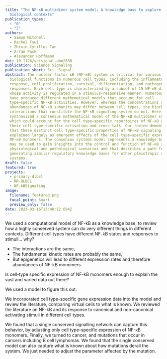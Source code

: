```yaml
---
title: "The NF-κB multidimer system model: A knowledge base to explore diverse
  biological contexts"
publication_types:
  - "0"
  - "2"
authors:
  - Simon Mitchell
  - Rachel Tsui
  - Zhixin Cyrillus Tan
  - Arran Pack
  - Alexander Hoffmann
doi: 10.1126/scisignal.abo2838
publication: Science Signaling
publication_short: Sci. Signal.
abstract: The nuclear factor κB (NF-κB) system is critical for various
  biological functions in numerous cell types, including the inflammatory
  response, cell proliferation, survival, differentiation, and pathogenic
  responses. Each cell type is characterized by a subset of 15 NF-κB dimers
  whose activity is regulated in a stimulus-responsive manner. Numerous studies
  have produced different mathematical models that account for cell
  type–specific NF-κB activities. However, whereas the concentrations or
  abundances of NF-κB subunits may differ between cell types, the biochemical
  interactions that constitute the NF-κB signaling system do not. Here, we
  synthesized a consensus mathematical model of the NF-κB multidimer system,
  which could account for the cell type–specific repertoires of NF-κB dimers and
  their cell type–specific activation and cross-talk. Our review demonstrates
  that these distinct cell type–specific properties of NF-κB signaling can be
  explained largely as emergent effects of the cell type–specific expression of
  NF-κB monomers. The consensus systems model represents a knowledge base that
  may be used to gain insights into the control and function of NF-κB in diverse
  physiological and pathological scenarios and that describes a path for
  generating similar regulatory knowledge bases for other pleiotropic signaling
  systems.
draft: false
featured: true
projects:
  - primary-dlbcl
  - RR-DLBCL
  - NF-kBSignaling
image:
  filename: featured.png
  focal_point: Smart
  preview_only: false
date: 2023-03-16T13:48:12.694Z
---
```

We used a computational model of NF-kB as a knowledge base, to review how a highly conserved system can do very different things in different contexts.
Different cell types have different NF-kB states and responses to stimuli... why? 
- The interactions are the same,
- The fundamental kinetic rates are probably the same,
- But epigenetics will lead to different expression rates and therefore abundances of NF-kB monomers.

Is cell-type specific expression of NF-kB monomers enough to explain the vast and varied data out there?

We used a model to figure this out.

We incorporated cell type-specific gene expression data into the model and review the literature, comparing virtual cells to what is known.
We reviewed the literature on NF-kB and its response to canonical and non-canonical activating stimuli in different cell types. 

We found that a single conserved signalling network can capture this behavior, by adjusting only cell type–specific expression of NF-κB monomers.
Finally, we turned to cancer, and mutations that occur in cancers including B cell lymphomas. We found that the single conserved model can also capture what is known about how mutations derail the system. We just needed to adjust the parameter affected by the mutation.




